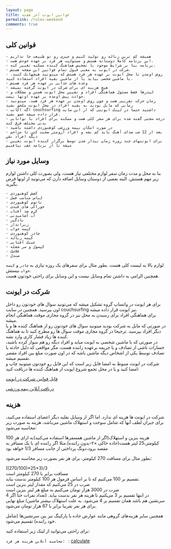 ```yaml
---
layout: page
title: قوانین ایونت آخر هفته
permalink: /rules-weekend
comments: true
---
```


## قوانین کلی
    - همیشه کم ترین زباله رو تولید کنیم و چیزی رو تو طبیعت جا نذاریم  
    - این برنامه کاملا دوستانه هستش و مسئولیت هر فرد بر عهده خودش هست.  
    - برنامه بنا بر شرایط موجود با تشخیص هماهنگ کننده ممکنه تغییر کنه.  
    - شرکت در ایونت به معنی قبول تمام قوانین این صفحه هستش.
    - روش اومدن تا محل ایونت بر عهده هر فرد هستش که میتونید هیچهایک کنید، با ماشین شخصی بیاید یا از ماشین بقیه افراد استفاده کنید.
    - وعده های غذایی بر عهده هر فرد هستش
    - هیچ هزینه ای برای شرکت در ایونت گرفته نمیشه
    - لیدرها فقط مسئول هماهنگی افراد و تعیین محل ایونت هستن و مشکلات و حوادث پیش اومده بر عهده اونها نیست.
    - زمان حرکت تقریبی هست و چون روش اومدن بر عهده هر فرد هست، میتونید زمانی که مایل بودید به بقیه افراد در محل ایونت ملحق بشید
    - اگه اکانت couchsurfing داشتید حتما در لینک ایونتی که از این سایت قرار داده میشه عضو بشید.
    - درجه سختی گفته شده برای هر سفر کلی هست و ممکنه برای افراد با توانایی بدنی مختلف فرق کنه
    - در صورت امکان بیمه ورزشی کوهنوردی داشته باشید
    - بعد از 12 شب صدای آهنگ باید کم بشه و افراد آرومتر صحبت کنن تا مزاحم دیگه افراد نشن
    - برای ایونتهای چند روزه زمان بیدار شدن توسط برگزار کننده ایونت تعیین میشه تا از برنامه عقب نیافتیم

## وسایل مورد نیاز
بنا به محل و مدت زمان سفر لوازم مختلفی نیاز هست، ولی بصورت کلی داشتن لوازم زیر مهم هستش.  البته بعضی از دوستان وسایل اضافه دارن که می‌تونید از اونها قرض بگیرید.  

    - کفش کوهنوردی
    - لباس مناسب فصل
    - باتوم کوهنوردی
    - خوراکی های قندی
    - کرم ضد آفتاب
    - آب آشامیدنی
    - بادگیر
    - زیرانداز
    - کیسه خواب
    - چادر کوهنوردی
    - کیسه زباله
    - عینک آفتابی
    - کپسول و سر شعله
    - فلاسک
    - صندل

لوازم بالا یه لیست کلی هست. بطور مثال برای سفرهای یک روزه نیازی به `چادر` و `کیسه خواب` نیستش.  
همچنین الزامی به داشتن تمام وسایل نیست و این وسایل برای راحتی خودتون هست.  

## شرکت در ایونت
برای هر ایونت در واتساپ گروه تشکیل میشه که می‌تونید سوال های خودتون رو داخل اون بپرسید. همچنین در سایت couchsurfing نیز ایونت قرار داده میشه.  
برای هماهنگی افراد برای رسیدن به محل نیز در گروه مجازی موقت هماهنگی انجام میشه.  
در صورتی که مایل به شرکت بودید میتونید سوال های خودتون رو از هماهنگ کننده ها و یا دیگر افراد بپرسید. ترجیحا در گروه مجازی موقت سوال ها رو مطرح کنید تا به هماهنگ کننده ها زیاد فشار کاری وارد نشه.  
در صورتی که با ماشین شخصی به ایونت میاید و افراد دیگه رو هم سوار کرده باشید، خسارات ناشی از تصادف و یا جریمه برعهده راننده هست، مگر مواقعی که دلیل حادثه یا تصادف توسط یکی از اشخاص دیگه ماشین باشه که در اون صورت مبلغ بین افراد مقصر تقسیم میشه.  
شرکت در ایونت منبوط به امضا فایل زیر است که این فایل رو خودتون میتونید چاپ و امضا کنید و یا در محل تجمع شروع ایونت از هماهنگ کننده ها دریافت کنید:  

[فایل قوانین شرکت در ایونت](/assets/files/active.pdf)  

[دریافت آنلاین بیمه ورزشی](https://insurance.ifsm.ir/UserOnline/Login)  

## هزینه
شرکت در ایونت ها هزینه ای ندارد. اما اگر از وسایل نقلیه دیگر اعضای استفاده می‌کنید، برای جبران لطف آنها که شامل سوخت و استهلاک ماشین می‌باشد، هزینه به صورت زیر محاسبه می‌شود:  

هزینه بنزین و استهلاک(اگر از ماشین همسفرها استفاده می‌کنید)به ازای هر 100 کیلومتر،25 لیتر هست(جاده خاکی ×۲-بدون راننده).مثلا اگر راننده ای با یک مسافر به مقصد برود،دونگ پرداختی از جانب مسافر 1/3 خواهد بود

بطور مثال برای مسافت 270 کیلومتر، برای هر نفر بصورت زیر محاسبه می‌شود:  

((270/100)\*25\*3)/3  
مسافت برابر با 270 کیلومتر است  
تقسیم بر 100 می‌کنیم که تا بر اساس فرمول هر 100 کیلومتر بدست بیاید.  
ضرب در 25 می‌کنیم که مقدار لیتر بنزین است  
ضرب در 3000 هزار تومان می‌کنیم به مبلغ هر لیتر بنزین است  
در انتها تقسیم بر 3 می‌‍کنیم تا هزینه هر نفر بدست بیاید. (تعداد نفرات حتا اگر 4 سرنشین هم باشد همان تقسیم بر 4 می‌شود. به علت استهلاک بیشتر ماشین)
مبلغ نهایی برای هر نفر تقریبا برابر با 67 هزار تومان می‌شود.  

همچنین سایر هزینه‌های گروهی مانند عوارض جاده یا پارکینگ نیز بین سرنشین‌ها (شامل خود راننده) تقسیم می‌شود.

برای راحتی می‌توانید از لینک زیر استفاده کنید:  

`محاسبه آنلاین هزینه هر فرد: ` : [calculate](/calculate)  
